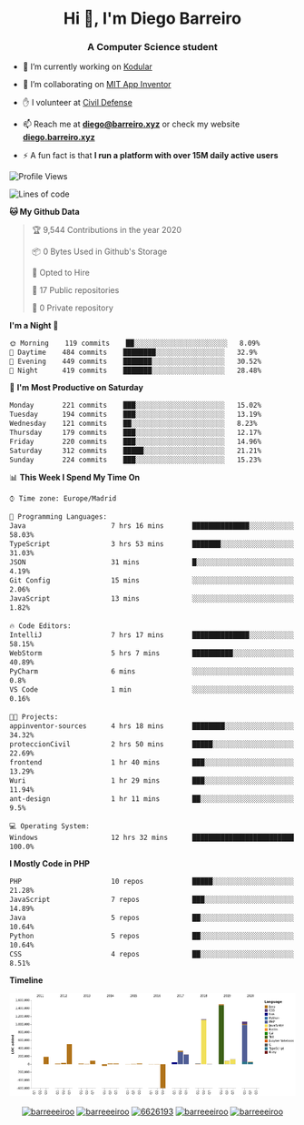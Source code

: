 <h1 align="center">Hi 👋, I'm Diego Barreiro</h1>
<h3 align="center">A Computer Science student</h3>

- 🔭 I’m currently working on [Kodular](https://www.kodular.io)

- 👯 I’m collaborating on [MIT App Inventor](https://github.com/mit-cml/appinventor-sources)

- ✋ I volunteer at [Civil Defense](https://proteccioncivil.sdc.gal)

- 📫 Reach me at **diego@barreiro.xyz** or check my website **[diego.barreiro.xyz](https://diego.barreiro.xyz)**

- ⚡ A fun fact is that **I run a platform with over 15M daily active users**

<!--START_SECTION:waka-->
![Profile Views](http://img.shields.io/badge/Profile%20Views-104-blue)

![Lines of code](https://img.shields.io/badge/From%20Hello%20World%20I%27ve%20Written-13.8%20million%20Lines%20of%20code-blue)

**🐱 My Github Data** 

> 🏆 9,544 Contributions in the year 2020
 > 
> 📦 0 Bytes Used in Github's Storage 
 > 
> 💼 Opted to Hire
 > 
> 📜 17 Public repositories
 > 
> 🔑 0 Private repository 
 > 
**I'm a Night 🦉** 

```text
🌞 Morning    119 commits    ██░░░░░░░░░░░░░░░░░░░░░░░   8.09% 
🌆 Daytime    484 commits    ████████░░░░░░░░░░░░░░░░░   32.9% 
🌃 Evening    449 commits    ███████░░░░░░░░░░░░░░░░░░   30.52% 
🌙 Night      419 commits    ███████░░░░░░░░░░░░░░░░░░   28.48%

```
📅 **I'm Most Productive on Saturday** 

```text
Monday       221 commits    ███░░░░░░░░░░░░░░░░░░░░░░   15.02% 
Tuesday      194 commits    ███░░░░░░░░░░░░░░░░░░░░░░   13.19% 
Wednesday    121 commits    ██░░░░░░░░░░░░░░░░░░░░░░░   8.23% 
Thursday     179 commits    ███░░░░░░░░░░░░░░░░░░░░░░   12.17% 
Friday       220 commits    ███░░░░░░░░░░░░░░░░░░░░░░   14.96% 
Saturday     312 commits    █████░░░░░░░░░░░░░░░░░░░░   21.21% 
Sunday       224 commits    ███░░░░░░░░░░░░░░░░░░░░░░   15.23%

```


📊 **This Week I Spend My Time On** 

```text
⌚︎ Time zone: Europe/Madrid

💬 Programming Languages: 
Java                     7 hrs 16 mins       ██████████████░░░░░░░░░░░   58.03% 
TypeScript               3 hrs 53 mins       ███████░░░░░░░░░░░░░░░░░░   31.03% 
JSON                     31 mins             █░░░░░░░░░░░░░░░░░░░░░░░░   4.19% 
Git Config               15 mins             ░░░░░░░░░░░░░░░░░░░░░░░░░   2.06% 
JavaScript               13 mins             ░░░░░░░░░░░░░░░░░░░░░░░░░   1.82%

🔥 Code Editors: 
IntelliJ                 7 hrs 17 mins       ██████████████░░░░░░░░░░░   58.15% 
WebStorm                 5 hrs 7 mins        ██████████░░░░░░░░░░░░░░░   40.89% 
PyCharm                  6 mins              ░░░░░░░░░░░░░░░░░░░░░░░░░   0.8% 
VS Code                  1 min               ░░░░░░░░░░░░░░░░░░░░░░░░░   0.16%

🐱‍💻 Projects: 
appinventor-sources      4 hrs 18 mins       ████████░░░░░░░░░░░░░░░░░   34.32% 
proteccionCivil          2 hrs 50 mins       █████░░░░░░░░░░░░░░░░░░░░   22.69% 
frontend                 1 hr 40 mins        ███░░░░░░░░░░░░░░░░░░░░░░   13.29% 
Wuri                     1 hr 29 mins        ███░░░░░░░░░░░░░░░░░░░░░░   11.94% 
ant-design               1 hr 11 mins        ██░░░░░░░░░░░░░░░░░░░░░░░   9.5%

💻 Operating System: 
Windows                  12 hrs 32 mins      █████████████████████████   100.0%

```

**I Mostly Code in PHP** 

```text
PHP                      10 repos            █████░░░░░░░░░░░░░░░░░░░░   21.28% 
JavaScript               7 repos             ███░░░░░░░░░░░░░░░░░░░░░░   14.89% 
Java                     5 repos             ██░░░░░░░░░░░░░░░░░░░░░░░   10.64% 
Python                   5 repos             ██░░░░░░░░░░░░░░░░░░░░░░░   10.64% 
CSS                      4 repos             ██░░░░░░░░░░░░░░░░░░░░░░░   8.51%

```


**Timeline**

![Chart not found](https://github.com/barreeeiroo/barreeeiroo/blob/master/charts/bar_graph.png) 


<!--END_SECTION:waka-->

<p align="center">
<a href="https://twitter.com/barreeeiroo" target="blank"><img align="center" src="https://cdn.jsdelivr.net/npm/simple-icons@3.0.1/icons/twitter.svg" alt="barreeeiroo" height="20" width="20" /></a>
<a href="https://linkedin.com/in/barreeeiroo" target="blank"><img align="center" src="https://cdn.jsdelivr.net/npm/simple-icons@3.0.1/icons/linkedin.svg" alt="barreeeiroo" height="20" width="20" /></a>
<a href="https://stackoverflow.com/users/6626193" target="blank"><img align="center" src="https://cdn.jsdelivr.net/npm/simple-icons@3.0.1/icons/stackoverflow.svg" alt="6626193" height="20" width="20" /></a>
<a href="https://fb.com/barreeeiroo" target="blank"><img align="center" src="https://cdn.jsdelivr.net/npm/simple-icons@3.0.1/icons/facebook.svg" alt="barreeeiroo" height="20" width="20" /></a>
<a href="https://instagram.com/barreeeiroo" target="blank"><img align="center" src="https://cdn.jsdelivr.net/npm/simple-icons@3.0.1/icons/instagram.svg" alt="barreeeiroo" height="20" width="20" /></a>
</p>

